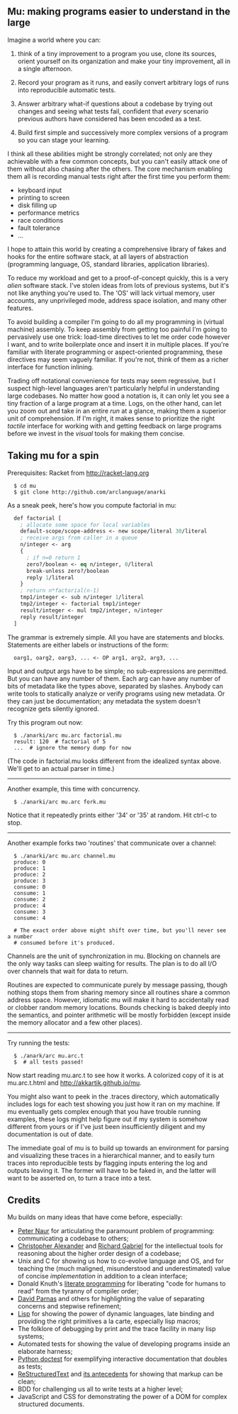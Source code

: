 ## Mu: making programs easier to understand in the large

Imagine a world where you can:

1. think of a tiny improvement to a program you use, clone its sources,
orient yourself on its organization and make your tiny improvement, all in a
single afternoon.

2. Record your program as it runs, and easily convert arbitrary logs of runs
into reproducible automatic tests.

3. Answer arbitrary what-if questions about a codebase by trying out changes
and seeing what tests fail, confident that *every* scenario previous authors
have considered has been encoded as a test.

4. Build first simple and successively more complex versions of a program so
you can stage your learning.

I think all these abilities might be strongly correlated; not only are they
achievable with a few common concepts, but you can't easily attack one of them
without also chasing after the others. The core mechanism enabling them all is
recording manual tests right after the first time you perform them:

* keyboard input
* printing to screen
* disk filling up
* performance metrics
* race conditions
* fault tolerance
* ...

I hope to attain this world by creating a comprehensive library of fakes and
hooks for the entire software stack, at all layers of abstraction (programming
language, OS, standard libraries, application libraries).

To reduce my workload and get to a proof-of-concept quickly, this is a very
*alien* software stack. I've stolen ideas from lots of previous systems, but
it's not like anything you're used to. The 'OS' will lack virtual memory, user
accounts, any unprivileged mode, address space isolation, and many other
features.

To avoid building a compiler I'm going to do all my programming in (virtual
machine) assembly. To keep assembly from getting too painful I'm going to
pervasively use one trick: load-time directives to let me order code however I
want, and to write boilerplate once and insert it in multiple places. If
you're familiar with literate programming or aspect-oriented programming,
these directives may seem vaguely familiar. If you're not, think of them as a
richer interface for function inlining.

Trading off notational convenience for tests may seem regressive, but I
suspect high-level languages aren't particularly helpful in understanding
large codebases. No matter how good a notation is, it can only let you see a
tiny fraction of a large program at a time. Logs, on the other hand, can let
you zoom out and take in an entire *run* at a glance, making them a superior
unit of comprehension. If I'm right, it makes sense to prioritize the right
*tactile* interface for working with and getting feedback on large programs
before we invest in the *visual* tools for making them concise.

## Taking mu for a spin

Prerequisites: Racket from http://racket-lang.org

```shell
  $ cd mu
  $ git clone http://github.com/arclanguage/anarki
```

As a sneak peek, here's how you compute factorial in mu:

```lisp
  def factorial [
    ; allocate some space for local variables
    default-scope/scope-address <- new scope/literal 30/literal
    ; receive args from caller in a queue
    n/integer <- arg
    {
      ; if n=0 return 1
      zero?/boolean <- eq n/integer, 0/literal
      break-unless zero?/boolean
      reply 1/literal
    }
    ; return n*factorial(n-1)
    tmp1/integer <- sub n/integer 1/literal
    tmp2/integer <- factorial tmp1/integer
    result/integer <- mul tmp2/integer, n/integer
    reply result/integer
  ]
```

The grammar is extremely simple. All you have are statements and blocks.
Statements are either labels or instructions of the form:

```
  oarg1, oarg2, oarg3, ... <- OP arg1, arg2, arg3, ...
```

Input and output args have to be simple; no sub-expressions are permitted. But
you can have any number of them. Each arg can have any number of bits of
metadata like the types above, separated by slashes. Anybody can write tools
to statically analyze or verify programs using new metadata. Or they can just
be documentation; any metadata the system doesn't recognize gets silently
ignored.

Try this program out now:

```shell
  $ ./anarki/arc mu.arc factorial.mu
  result: 120  # factorial of 5
  ...  # ignore the memory dump for now
```

(The code in factorial.mu looks different from the idealized syntax above.
We'll get to an actual parser in time.)

---

Another example, this time with concurrency.

```shell
  $ ./anarki/arc mu.arc fork.mu
```

Notice that it repeatedly prints either '34' or '35' at random. Hit ctrl-c to
stop.

---

Another example forks two 'routines' that communicate over a channel:

```shell
  $ ./anarki/arc mu.arc channel.mu
  produce: 0
  produce: 1
  produce: 2
  produce: 3
  consume: 0
  consume: 1
  consume: 2
  produce: 4
  consume: 3
  consume: 4

  # The exact order above might shift over time, but you'll never see a number
  # consumed before it's produced.
```

Channels are the unit of synchronization in mu. Blocking on channels are the
only way tasks can sleep waiting for results. The plan is to do all I/O over
channels that wait for data to return.

Routines are expected to communicate purely by message passing, though nothing
stops them from sharing memory since all routines share a common address
space. However, idiomatic mu will make it hard to accidentally read or clobber
random memory locations. Bounds checking is baked deeply into the semantics,
and pointer arithmetic will be mostly forbidden (except inside the memory
allocator and a few other places).

---

Try running the tests:

```shell
  $ ./anark/arc mu.arc.t
  $  # all tests passed!
```

Now start reading mu.arc.t to see how it works. A colorized copy of it is at
mu.arc.t.html and http://akkartik.github.io/mu.

You might also want to peek in the .traces directory, which automatically
includes logs for each test showing you just how it ran on my machine. If mu
eventually gets complex enough that you have trouble running examples, these
logs might help figure out if my system is somehow different from yours or if
I've just been insufficiently diligent and my documentation is out of date.

The immediate goal of mu is to build up towards an environment for parsing and
visualizing these traces in a hierarchical manner, and to easily turn traces
into reproducible tests by flagging inputs entering the log and outputs
leaving it. The former will have to be faked in, and the latter will want to
be asserted on, to turn a trace into a test.

## Credits

Mu builds on many ideas that have come before, especially:

- [Peter Naur](http://alistair.cockburn.us/ASD+book+extract%3A+%22Naur,+Ehn,+Musashi%22)
  for articulating the paramount problem of programming: communicating a
  codebase to others;
- [Christopher Alexander](http://www.amazon.com/Notes-Synthesis-Form-Harvard-Paperbacks/dp/0674627512)
  and [Richard Gabriel](http://dreamsongs.net/Files/PatternsOfSoftware.pdf) for
  the intellectual tools for reasoning about the higher order design of a
  codebase;
- Unix and C for showing us how to co-evolve language and OS, and for teaching
  the (much maligned, misunderstood and underestimated) value of concise
  *implementation* in addition to a clean interface;
- Donald Knuth's [literate programming](http://www.literateprogramming.com/knuthweb.pdf)
  for liberating "code for humans to read" from the tyranny of compiler order;
- [David Parnas](http://www.cs.umd.edu/class/spring2003/cmsc838p/Design/criteria.pdf)
  and others for highlighting the value of separating concerns and stepwise
  refinement;
- [Lisp](http://www.paulgraham.com/rootsoflisp.html) for showing the power of
  dynamic languages, late binding and providing the right primitives a la
  carte, especially lisp macros;
- The folklore of debugging by print and the trace facility in many lisp
  systems;
- Automated tests for showing the value of developing programs inside an
  elaborate harness;
- [Python doctest](http://docs.python.org/2/library/doctest.html) for
  exemplifying interactive documentation that doubles as tests;
- [ReStructuredText](https://en.wikipedia.org/wiki/ReStructuredText)
  and [its antecedents](https://en.wikipedia.org/wiki/Setext) for showing that
  markup can be clean;
- BDD for challenging us all to write tests at a higher level;
- JavaScript and CSS for demonstrating the power of a DOM for complex
  structured documents.
